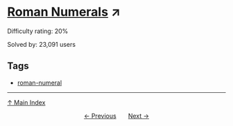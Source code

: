 # [Roman Numerals](https://projecteuler.net/problem=89) ↗️

Difficulty rating: 20%

Solved by: 23,091 users
## Tags

- [roman-numeral](../tags/roman-numeral.md)



---

[↑ Main Index](../README.md)


<div align=center><a href='88.md'>← Previous</a> &nbsp;&nbsp; &nbsp;&nbsp;  <a href='90.md'>Next →</a></div>
